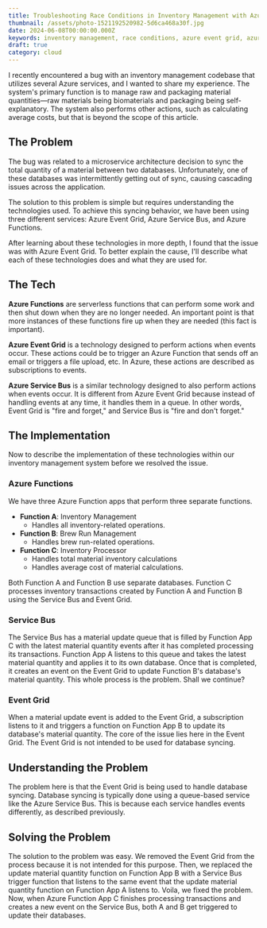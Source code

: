 ```yaml
---
title: Troubleshooting Race Conditions in Inventory Management with Azure Event Grid and Service Bus
thumbnail: /assets/photo-1521192520982-5d6ca468a30f.jpg
date: 2024-06-08T00:00:00.000Z
keywords: inventory management, race conditions, azure event grid, azure service bus, azure functions, troubleshooting
draft: true
category: cloud
---
```


I recently encountered a bug with an inventory management codebase that utilizes several Azure services, and I wanted to share my experience. The system's primary function is to manage raw and packaging material quantities—raw materials being biomaterials and packaging being self-explanatory. The system also performs other actions, such as calculating average costs, but that is beyond the scope of this article.

## The Problem

The bug was related to a microservice architecture decision to sync the total quantity of a material between two databases. Unfortunately, one of these databases was intermittently getting out of sync, causing cascading issues across the application.

The solution to this problem is simple but requires understanding the technologies used. To achieve this syncing behavior, we have been using three different services: Azure Event Grid, Azure Service Bus, and Azure Functions.

After learning about these technologies in more depth, I found that the issue was with Azure Event Grid. To better explain the cause, I'll describe what each of these technologies does and what they are used for.

## The Tech

**Azure Functions** are serverless functions that can perform some work and then shut down when they are no longer needed. An important point is that more instances of these functions fire up when they are needed (this fact is important).

**Azure Event Grid** is a technology designed to perform actions when events occur. These actions could be to trigger an Azure Function that sends off an email or triggers a file upload, etc. In Azure, these actions are described as subscriptions to events.

**Azure Service Bus** is a similar technology designed to also perform actions when events occur. It is different from Azure Event Grid because instead of handling events at any time, it handles them in a queue. In other words, Event Grid is "fire and forget," and Service Bus is "fire and don't forget."

## The Implementation

Now to describe the implementation of these technologies within our inventory management system before we resolved the issue.

### Azure Functions

We have three Azure Function apps that perform three separate functions.

- **Function A**: Inventory Management
  - Handles all inventory-related operations.
- **Function B**: Brew Run Management
  - Handles brew run-related operations.
- **Function C**: Inventory Processor
  - Handles total material inventory calculations
  - Handles average cost of material calculations.

Both Function A and Function B use separate databases. Function C processes inventory transactions created by Function A and Function B using the Service Bus and Event Grid.

### Service Bus

The Service Bus has a material update queue that is filled by Function App C with the latest material quantity events after it has completed processing its transactions. Function App A listens to this queue and takes the latest material quantity and applies it to its own database. Once that is completed, it creates an event on the Event Grid to update Function B's database's material quantity. This whole process is the problem. Shall we continue?

### Event Grid

When a material update event is added to the Event Grid, a subscription listens to it and triggers a function on Function App B to update its database's material quantity. The core of the issue lies here in the Event Grid. The Event Grid is not intended to be used for database syncing.

## Understanding the Problem

The problem here is that the Event Grid is being used to handle database syncing. Database syncing is typically done using a queue-based service like the Azure Service Bus. This is because each service handles events differently, as described previously.

## Solving the Problem

The solution to the problem was easy. We removed the Event Grid from the process because it is not intended for this purpose. Then, we replaced the update material quantity function on Function App B with a Service Bus trigger function that listens to the same event that the update material quantity function on Function App A listens to. Voila, we fixed the problem. Now, when Azure Function App C finishes processing transactions and creates a new event on the Service Bus, both A and B get triggered to update their databases.
